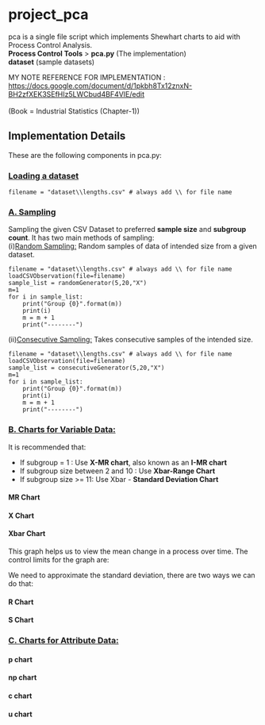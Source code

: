 # project_pca
pca is a single file script which implements Shewhart charts to aid with Process Control Analysis.<br>
**Process Control Tools** > **pca.py** (The implementation) <br>
**dataset** (sample datasets) <br>

MY NOTE REFERENCE FOR IMPLEMENTATION : https://docs.google.com/document/d/1pkbh8Tx12znxN-BH2zfXEK3SEfHIz5LWCbud4BF4VIE/edit <br>
<br>(Book = Industrial Statistics (Chapter-1))

## Implementation Details
These are the following components in pca.py:
### <ins> **Loading a dataset** </ins>
```
filename = "dataset\\lengths.csv" # always add \\ for file name
```
### <ins>**A. Sampling**</ins>
Sampling the given CSV Dataset to preferred **sample size** and **subgroup count**. It has two main methods of sampling:<br>
(i)<ins>Random Sampling:</ins>  Random samples of data of intended size from  a given dataset.<br>
```
filename = "dataset\\lengths.csv" # always add \\ for file name 
loadCSVObservation(file=filename)
sample_list = randomGenerator(5,20,"X")
m=1
for i in sample_list:
    print("Group {0}".format(m))
    print(i)
    m = m + 1
    print("--------")
```


(ii)<ins>Consecutive Sampling:</ins> Takes consecutive samples of the intended size.
```
filename = "dataset\\lengths.csv" # always add \\ for file name 
loadCSVObservation(file=filename)
sample_list = consecutiveGenerator(5,20,"X")
m=1
for i in sample_list:
    print("Group {0}".format(m))
    print(i)
    m = m + 1
    print("--------")
```

### <ins>**B. Charts for Variable Data:**<ins>
It is recommended that:
 - If subgroup = 1 : Use **X-MR chart**, also known as an **I-MR chart**
 - If subgroup size between 2 and 10 : Use **Xbar-Range Chart**
 - If subgroup size >= 11: Use Xbar - **Standard Deviation Chart**

#### **MR Chart**

#### **X Chart**

#### **Xbar Chart**
This graph helps us to view the mean change in a process over time. The control limits for the graph are:

We need to approximate the standard deviation, there are two ways we can do that:




#### **R Chart**

#### **S Chart**

### <ins>**C. Charts for Attribute Data:**<ins>

#### **p chart**

#### **np chart**

#### **c chart**

#### **u chart**
   
   
  


